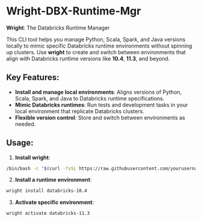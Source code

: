 # Wright-DBX-Runtime-Mgr

**Wright**: The Databricks Runtime Manager

This CLI tool helps you manage Python, Scala, Spark, and Java versions locally to mimic specific Databricks runtime environments without spinning up clusters. Use **wright** to create and switch between environments that align with Databricks runtime versions like **10.4**, **11.3**, and beyond.

## Key Features:
- **Install and manage local environments**: Aligns versions of Python, Scala, Spark, and Java to Databricks runtime specifications.
- **Mimic Databricks runtimes**: Run tests and development tasks in your local environment that replicate Databricks clusters.
- **Flexible version control**: Store and switch between environments as needed.

## Usage:
1. **Install wright**: 
  ```bash
  /bin/bash -c "$(curl -fsSL https://raw.githubusercontent.com/yourusername/wright-dbx-runtime-mgr/main/install_wright.sh)"
  ```
2. **Install a runtime environment**:
  ```bash
  wright install databricks-10.4
  ```
3. **Activate specific environment**:
  ```bash
  wright activate databricks-11.3
  ```

